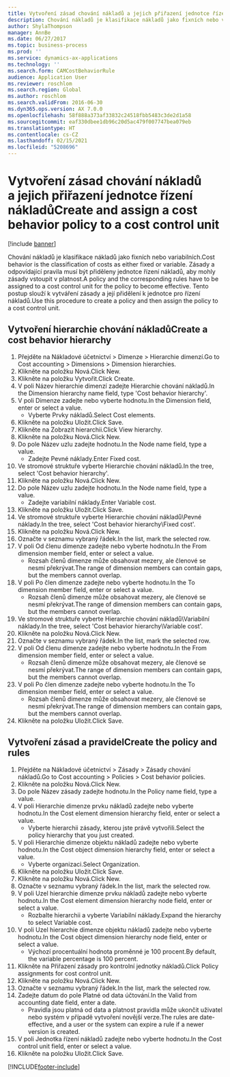 ```yaml
---
title: Vytvoření zásad chování nákladů a jejich přiřazení jednotce řízení nákladů
description: Chování nákladů je klasifikace nákladů jako fixních nebo variabilních.
author: ShylaThompson
manager: AnnBe
ms.date: 06/27/2017
ms.topic: business-process
ms.prod: ''
ms.service: dynamics-ax-applications
ms.technology: ''
ms.search.form: CAMCostBehaviorRule
audience: Application User
ms.reviewer: roschlom
ms.search.region: Global
ms.author: roschlom
ms.search.validFrom: 2016-06-30
ms.dyn365.ops.version: AX 7.0.0
ms.openlocfilehash: 58f888a373af33832c24518fbb5483c3de2d1a58
ms.sourcegitcommit: eaf330dbee1db96c20d5ac479f007747bea079eb
ms.translationtype: HT
ms.contentlocale: cs-CZ
ms.lasthandoff: 02/15/2021
ms.locfileid: "5208696"
---
```

# <a name="create-and-assign-a-cost-behavior-policy-to-a-cost-control-unit"></a><span data-ttu-id="658dd-103">Vytvoření zásad chování nákladů a jejich přiřazení jednotce řízení nákladů</span><span class="sxs-lookup"><span data-stu-id="658dd-103">Create and assign a cost behavior policy to a cost control unit</span></span>

[!include [banner](../../includes/banner.md)]

<span data-ttu-id="658dd-104">Chování nákladů je klasifikace nákladů jako fixních nebo variabilních.</span><span class="sxs-lookup"><span data-stu-id="658dd-104">Cost behavior is the classification of costs as either fixed or variable.</span></span> <span data-ttu-id="658dd-105">Zásady a odpovídající pravila musí být přiděleny jednotce řízení nákladů, aby mohly zásady vstoupit v platnost.</span><span class="sxs-lookup"><span data-stu-id="658dd-105">A policy and the corresponding rules have to be assigned to a cost control unit for the policy to become effective.</span></span> <span data-ttu-id="658dd-106">Tento postup slouží k vytváření zásady a její přidělení k jednotce pro řízení nákladů.</span><span class="sxs-lookup"><span data-stu-id="658dd-106">Use this procedure to create a policy and then assign the policy to a cost control unit.</span></span>


## <a name="create-a-cost-behavior-hierarchy"></a><span data-ttu-id="658dd-107">Vytvoření hierarchie chování nákladů</span><span class="sxs-lookup"><span data-stu-id="658dd-107">Create a cost behavior hierarchy</span></span>
1. <span data-ttu-id="658dd-108">Přejděte na Nákladové účetnictví > Dimenze > Hierarchie dimenzí.</span><span class="sxs-lookup"><span data-stu-id="658dd-108">Go to Cost accounting > Dimensions > Dimension hierarchies.</span></span>
2. <span data-ttu-id="658dd-109">Klikněte na položku Nová.</span><span class="sxs-lookup"><span data-stu-id="658dd-109">Click New.</span></span>
3. <span data-ttu-id="658dd-110">Klikněte na položku Vytvořit.</span><span class="sxs-lookup"><span data-stu-id="658dd-110">Click Create.</span></span>
4. <span data-ttu-id="658dd-111">V poli Název hierarchie dimenzí zadejte Hierarchie chování nákladů.</span><span class="sxs-lookup"><span data-stu-id="658dd-111">In the Dimension hierarchy name field, type 'Cost behavior hierarchy'.</span></span>
5. <span data-ttu-id="658dd-112">V poli Dimenze zadejte nebo vyberte hodnotu.</span><span class="sxs-lookup"><span data-stu-id="658dd-112">In the Dimension field, enter or select a value.</span></span>
    * <span data-ttu-id="658dd-113">Vyberte Prvky nákladů.</span><span class="sxs-lookup"><span data-stu-id="658dd-113">Select Cost elements.</span></span>  
6. <span data-ttu-id="658dd-114">Klikněte na položku Uložit.</span><span class="sxs-lookup"><span data-stu-id="658dd-114">Click Save.</span></span>
7. <span data-ttu-id="658dd-115">Klikněte na Zobrazit hierarchii.</span><span class="sxs-lookup"><span data-stu-id="658dd-115">Click View hierarchy.</span></span>
8. <span data-ttu-id="658dd-116">Klikněte na položku Nová.</span><span class="sxs-lookup"><span data-stu-id="658dd-116">Click New.</span></span>
9. <span data-ttu-id="658dd-117">Do pole Název uzlu zadejte hodnotu.</span><span class="sxs-lookup"><span data-stu-id="658dd-117">In the Node name field, type a value.</span></span>
    * <span data-ttu-id="658dd-118">Zadejte Pevné náklady.</span><span class="sxs-lookup"><span data-stu-id="658dd-118">Enter Fixed cost.</span></span>  
10. <span data-ttu-id="658dd-119">Ve stromové struktuře vyberte Hierarchie chování nákladů.</span><span class="sxs-lookup"><span data-stu-id="658dd-119">In the tree, select 'Cost behavior hierarchy'.</span></span>
11. <span data-ttu-id="658dd-120">Klikněte na položku Nová.</span><span class="sxs-lookup"><span data-stu-id="658dd-120">Click New.</span></span>
12. <span data-ttu-id="658dd-121">Do pole Název uzlu zadejte hodnotu.</span><span class="sxs-lookup"><span data-stu-id="658dd-121">In the Node name field, type a value.</span></span>
    * <span data-ttu-id="658dd-122">Zadejte variabilní náklady.</span><span class="sxs-lookup"><span data-stu-id="658dd-122">Enter Variable cost.</span></span>  
13. <span data-ttu-id="658dd-123">Klikněte na položku Uložit.</span><span class="sxs-lookup"><span data-stu-id="658dd-123">Click Save.</span></span>
14. <span data-ttu-id="658dd-124">Ve stromové struktuře vyberte Hierarchie chování nákladů\Pevné náklady.</span><span class="sxs-lookup"><span data-stu-id="658dd-124">In the tree, select 'Cost behavior hierarchy\Fixed cost'.</span></span>
15. <span data-ttu-id="658dd-125">Klikněte na položku Nová.</span><span class="sxs-lookup"><span data-stu-id="658dd-125">Click New.</span></span>
16. <span data-ttu-id="658dd-126">Označte v seznamu vybraný řádek.</span><span class="sxs-lookup"><span data-stu-id="658dd-126">In the list, mark the selected row.</span></span>
17. <span data-ttu-id="658dd-127">V poli Od členu dimenze zadejte nebo vyberte hodnotu.</span><span class="sxs-lookup"><span data-stu-id="658dd-127">In the From dimension member field, enter or select a value.</span></span>
    * <span data-ttu-id="658dd-128">Rozsah členů dimenze může obsahovat mezery, ale členové se nesmí překrývat.</span><span class="sxs-lookup"><span data-stu-id="658dd-128">The range of dimension members can contain gaps, but the members cannot overlap.</span></span>  
18. <span data-ttu-id="658dd-129">V poli Po člen dimenze zadejte nebo vyberte hodnotu.</span><span class="sxs-lookup"><span data-stu-id="658dd-129">In the To dimension member field, enter or select a value.</span></span>
    * <span data-ttu-id="658dd-130">Rozsah členů dimenze může obsahovat mezery, ale členové se nesmí překrývat.</span><span class="sxs-lookup"><span data-stu-id="658dd-130">The range of dimension members can contain gaps, but the members cannot overlap.</span></span>  
19. <span data-ttu-id="658dd-131">Ve stromové struktuře vyberte Hierarchie chování nákladů\Variabilní náklady.</span><span class="sxs-lookup"><span data-stu-id="658dd-131">In the tree, select 'Cost behavior hierarchy\Variable cost'.</span></span>
20. <span data-ttu-id="658dd-132">Klikněte na položku Nová.</span><span class="sxs-lookup"><span data-stu-id="658dd-132">Click New.</span></span>
21. <span data-ttu-id="658dd-133">Označte v seznamu vybraný řádek.</span><span class="sxs-lookup"><span data-stu-id="658dd-133">In the list, mark the selected row.</span></span>
22. <span data-ttu-id="658dd-134">V poli Od členu dimenze zadejte nebo vyberte hodnotu.</span><span class="sxs-lookup"><span data-stu-id="658dd-134">In the From dimension member field, enter or select a value.</span></span>
    * <span data-ttu-id="658dd-135">Rozsah členů dimenze může obsahovat mezery, ale členové se nesmí překrývat.</span><span class="sxs-lookup"><span data-stu-id="658dd-135">The range of dimension members can contain gaps, but the members cannot overlap.</span></span>  
23. <span data-ttu-id="658dd-136">V poli Po člen dimenze zadejte nebo vyberte hodnotu.</span><span class="sxs-lookup"><span data-stu-id="658dd-136">In the To dimension member field, enter or select a value.</span></span>
    * <span data-ttu-id="658dd-137">Rozsah členů dimenze může obsahovat mezery, ale členové se nesmí překrývat.</span><span class="sxs-lookup"><span data-stu-id="658dd-137">The range of dimension members can contain gaps, but the members cannot overlap.</span></span>  
24. <span data-ttu-id="658dd-138">Klikněte na položku Uložit.</span><span class="sxs-lookup"><span data-stu-id="658dd-138">Click Save.</span></span>

## <a name="create-the-policy-and-rules"></a><span data-ttu-id="658dd-139">Vytvoření zásad a pravidel</span><span class="sxs-lookup"><span data-stu-id="658dd-139">Create the policy and rules</span></span>
1. <span data-ttu-id="658dd-140">Přejděte na Nákladové účetnictví > Zásady > Zásady chování nákladů.</span><span class="sxs-lookup"><span data-stu-id="658dd-140">Go to Cost accounting > Policies > Cost behavior policies.</span></span>
2. <span data-ttu-id="658dd-141">Klikněte na položku Nová.</span><span class="sxs-lookup"><span data-stu-id="658dd-141">Click New.</span></span>
3. <span data-ttu-id="658dd-142">Do pole Název zásady zadejte hodnotu.</span><span class="sxs-lookup"><span data-stu-id="658dd-142">In the Policy name field, type a value.</span></span>
4. <span data-ttu-id="658dd-143">V poli Hierarchie dimenze prvku nákladů zadejte nebo vyberte hodnotu.</span><span class="sxs-lookup"><span data-stu-id="658dd-143">In the Cost element dimension hierarchy field, enter or select a value.</span></span>
    * <span data-ttu-id="658dd-144">Vyberte hierarchii zásady, kterou jste právě vytvořili.</span><span class="sxs-lookup"><span data-stu-id="658dd-144">Select the policy hierarchy that you just created.</span></span>  
5. <span data-ttu-id="658dd-145">V poli Hierarchie dimenze objektu nákladů zadejte nebo vyberte hodnotu.</span><span class="sxs-lookup"><span data-stu-id="658dd-145">In the Cost object dimension hierarchy field, enter or select a value.</span></span>
    * <span data-ttu-id="658dd-146">Vyberte organizaci.</span><span class="sxs-lookup"><span data-stu-id="658dd-146">Select Organization.</span></span>  
6. <span data-ttu-id="658dd-147">Klikněte na položku Uložit.</span><span class="sxs-lookup"><span data-stu-id="658dd-147">Click Save.</span></span>
7. <span data-ttu-id="658dd-148">Klikněte na položku Nová.</span><span class="sxs-lookup"><span data-stu-id="658dd-148">Click New.</span></span>
8. <span data-ttu-id="658dd-149">Označte v seznamu vybraný řádek.</span><span class="sxs-lookup"><span data-stu-id="658dd-149">In the list, mark the selected row.</span></span>
9. <span data-ttu-id="658dd-150">V poli Uzel hierarchie dimenze prvku nákladů zadejte nebo vyberte hodnotu.</span><span class="sxs-lookup"><span data-stu-id="658dd-150">In the Cost element dimension hierarchy node field, enter or select a value.</span></span>
    * <span data-ttu-id="658dd-151">Rozbalte hierarchii a vyberte Variabilní náklady.</span><span class="sxs-lookup"><span data-stu-id="658dd-151">Expand the hierarchy to select Variable cost.</span></span>  
10. <span data-ttu-id="658dd-152">V poli Uzel hierarchie dimenze objektu nákladů zadejte nebo vyberte hodnotu.</span><span class="sxs-lookup"><span data-stu-id="658dd-152">In the Cost object dimension hierarchy node field, enter or select a value.</span></span>
    * <span data-ttu-id="658dd-153">Výchozí procentuální hodnota proměnné je 100 procent.</span><span class="sxs-lookup"><span data-stu-id="658dd-153">By default, the variable percentage is 100 percent.</span></span>  
11. <span data-ttu-id="658dd-154">Klikněte na Přiřazení zásady pro kontrolní jednotky nákladů.</span><span class="sxs-lookup"><span data-stu-id="658dd-154">Click Policy assignments for cost control unit.</span></span>
12. <span data-ttu-id="658dd-155">Klikněte na položku Nová.</span><span class="sxs-lookup"><span data-stu-id="658dd-155">Click New.</span></span>
13. <span data-ttu-id="658dd-156">Označte v seznamu vybraný řádek.</span><span class="sxs-lookup"><span data-stu-id="658dd-156">In the list, mark the selected row.</span></span>
14. <span data-ttu-id="658dd-157">Zadejte datum do pole Platné od data účtování.</span><span class="sxs-lookup"><span data-stu-id="658dd-157">In the Valid from accounting date field, enter a date.</span></span>
    * <span data-ttu-id="658dd-158">Pravidla jsou platná od data a platnost pravidla může ukončit uživatel nebo systém v případě vytvoření novější verze.</span><span class="sxs-lookup"><span data-stu-id="658dd-158">The rules are date-effective, and a user or the system can expire a rule if a newer version is created.</span></span>  
15. <span data-ttu-id="658dd-159">V poli Jednotka řízení nákladů zadejte nebo vyberte hodnotu.</span><span class="sxs-lookup"><span data-stu-id="658dd-159">In the Cost control unit field, enter or select a value.</span></span>
16. <span data-ttu-id="658dd-160">Klikněte na položku Uložit.</span><span class="sxs-lookup"><span data-stu-id="658dd-160">Click Save.</span></span>



[!INCLUDE[footer-include](../../../includes/footer-banner.md)]